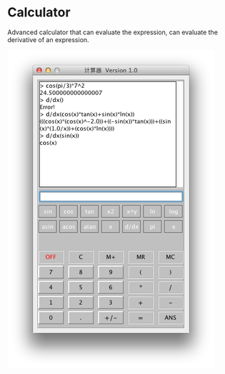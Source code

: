 Calculator
===================

Advanced calculator that can evaluate the expression, can evaluate the derivative of an expression.

![image](resources/ScreenShot1.png)